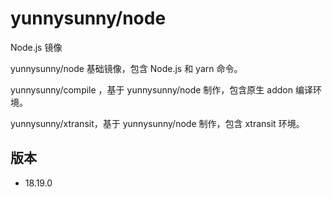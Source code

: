 # yunnysunny/node

Node.js 镜像

yunnysunny/node 基础镜像，包含 Node.js 和 yarn 命令。

yunnysunny/compile ，基于 yunnysunny/node 制作，包含原生 addon 编译环境。

yunnysunny/xtransit，基于 yunnysunny/node 制作，包含 xtransit 环境。

## 版本

- 18.19.0